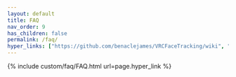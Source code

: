```yaml
---
layout: default
title: FAQ
nav_order: 9
has_children: false
permalink: /faq/
hyper_links: ["https://github.com/benaclejames/VRCFaceTracking/wiki", "https://dammedia.osram.info/media/bin/osram-dam-2496608/AN002_Details%20on%20photobiological%20safety%20of%20LED%20light%20sources.pdf"]
---
```


{% include custom/faq/FAQ.html url=page.hyper_link %}
